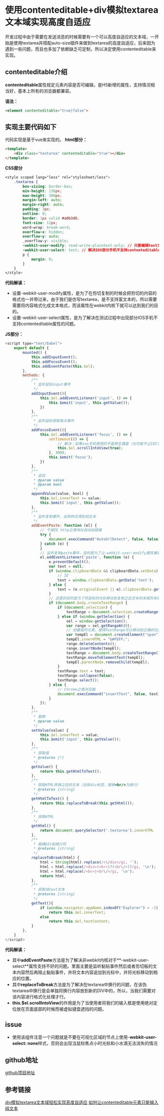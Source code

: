 # 使用contenteditable+div模拟textarea文本域实现高度自适应
开发过程中由于需要在发送消息的时候需要有一个可以高度自适应的文本域，一开始是使用textarea并搭配auto-size插件来做到textarea的高度自适应，后来因为遇到一些问题，而且也多加了依赖缺乏可定制，所以决定使用contenteditable来实现。

## contenteditable介绍

**contenteditable**属性规定元素内容是否可编辑，是H5新增的属性，支持情况相当好，基本上所有的浏览器都兼容。

**语法：**

```html
<element contenteditable="true|false">
```
## 实现主要代码如下
代码实现是基于vue来实现的。
**html部分：**

```html
<template>
    <div class="textarea" contenteditable="true"></div>
</template>
```
**CSS部分**

```css
<style scoped lang="less" rel="stylesheet/less">
    .textarea {
        box-sizing: border-box;
        min-height: 136px;
        max-height: 300px;
        margin-left: auto;
        margin-right: auto;
        padding: 3px;
        outline: 0;
        border: 1px solid #a0b3d6;
        font-size: 12px;
        word-wrap: break-word;
        overflow-x: hidden;
        overflow-y: auto;
        _overflow-y: visible;
        -webkit-user-modify: read-write-plaintext-only; // 只是编辑text文本，只能解决webkit内核里面问题，手机端适用
        -webkit-user-select: text; // 解决IOS部分手机不支持contenteditable=true属性问题
        p {
            margin: 0;
        }
    }
</style>
```
**代码解读：**

* 设置-webkit-user-modify属性，是为了在剪切复制的时候会把剪切的内容的格式也一并带过来，由于我们是仿写textarea，是不支持富文本的，所以需要需要将内容格式化成文本格式，而该属性在webkit内核下就可以达到我们的目的。
* 设置-webkit-user-select属性，是为了解决在测试过程中出现部分IOS手机不支持contenteditable属性的问题。

**JS部分：**

```js
<script type="text/babel">
    export default {
        mounted() {
            this.addInputEvent();
            this.addFocusEvent();
            this.addEventPaste(this.$el);
        },
        methods: {
            /**
             * 监听鼠标input事件
             */
            addInputEvent(){
                this.$el.addEventListener('input', () => {
                    this.$emit('input', this.getValue());
                })
            },
            /**
             * 监听鼠标获取焦点事件
             */
            addFocusEvent(){
                this.$el.addEventListener('focus', () => {
                    setTimeout(() => {
                        // 解决：如果ios手机使用的不是原生键盘（也可能不止IOS手机有这个问题），则会出现键盘挡住输入框问题，当bottom=0的情况，使用这个属性就可以滚动屏幕中央
                        this.$el.scrollIntoView(true);
                    }, 300);
                    this.$emit('focus');
                })
            },
            /**
             * 追加
             * @param value
             * @param bool
             */
            appendValue(value, bool) {
                this.$el.innerText += value;
                this.$emit('input', this.getValue());
            },
            /**
             * 监听复制事件，去除样式得到纯文本
             */
            addEventPaste: function (el) {
                // 干掉IE http之类地址自动加链接
                try {
                    document.execCommand("AutoUrlDetect", false, false);
                } catch (e) {
                }
                // 监听复制paste事件，目的是为了让-webkit-user-modify属性兼容IE8，毕竟该属性在IE兼容性不好
                el.addEventListener('paste', function (e) {
                    e.preventDefault();
                    var text = null;
                    if (window.clipboardData && clipboardData.setData) {
                        // IE
                        text = window.clipboardData.getData('text');
                    } else {
                        text = (e.originalEvent || e).clipboardData.getData('text/plain') || prompt('在这里输入文本');
                    }
                    // 这里的目的是为了将鼠标的光标移动到复制之后文本的末尾的末尾
                    if (document.body.createTextRange) {
                        if (document.selection) {
                            textRange = document.selection.createRange();
                        } else if (window.getSelection) {
                            sel = window.getSelection();
                            var range = sel.getRangeAt(0);
                            // 创建临时元素，使得TextRange可以移动到正确的位置
                            var tempEl = document.createElement("span");
                            tempEl.innerHTML = "&#FEFF;";
                            range.deleteContents();
                            range.insertNode(tempEl);
                            textRange = document.body.createTextRange();
                            textRange.moveToElementText(tempEl);
                            tempEl.parentNode.removeChild(tempEl);
                        }
                        textRange.text = text;
                        textRange.collapse(false);
                        textRange.select();
                    } else {
                        // Chrome之类浏览器
                        document.execCommand("insertText", false, text);
                    }
                });
            },
            /**
             * 替换
             * @param value
             */
            setValue(value) {
                this.$el.innerText = value;
                this.$emit('input', this.getValue());
            },
            /**
             * 获取值
             * @returns {*}
             */
            getValue() {
                return this.getHtmlToText();
            },
            /**
             * 获取HTML转换之后的文本（去除div标签，替换<br/>为换行）
             * @returns {string}
             */
            getHtmlToText() {
                return this.replaceToBreak(this.getHtml());
            },
            /**
             * 获取HTML
             */
            getHtml() {
                return document.querySelector('.textarea').innerHTML
            },
            /**
             * 替换DIV到换行符
             * @returns {string}
             */
            replaceToBreak(html) {
                html = String(html).replace(/<\/div>/gi, '');
                html = html.replace(/<div>(<br>)?(<br\/>)?/gi, '\n');
                html = html.replace(/<br>|<br\/>/gi, '\n');
                return html;
            },
            /**
             * 获取纯text文本
             * @returns {string}
             */
            getText(){
                if (window.navigator.appName.indexOf("Explorer") > -1)
                    return this.$el.innerText;
                else
                    return this.$el.textContent;
            }
        },
    }
</script>
```
**代码解读：**

* 其中**addEventPaste**方法是为了解决非webkit内核对于**-webkit-user-select**属性支持不好的问题。里面主要是监听黏贴事件然后或者剪切板的文本内容然后再阻止黏贴事件，并将文本内容追加到光标中，并将光标移动到相应的位置。
* 其中**replaceToBreak**方法是为了解决在textarea中换行的问题，在该伪textarea中换行是会单独将换行内容放到新的DIV中的，所以，当我们需要对该内容进行格式化处理才行。
* **this.$el.scrollIntoView**的作用是为了当使用者将我们的输入框是使用绝对定位放在页面底部的时候而被虚拟键盘遮挡的问题。

## issue
* 使用该组件注意一个问题就是不要在可视化区域的节点上使用-**webkit-user-select: none**样式，否则会出现当鼠标焦点小时光标和小水滴无法消失的情况

## github地址
[github项目地址](https://github.com/yejiaming/textarea/tree/master)

## 参考链接

[div模拟textarea文本域轻松实现高度自适应](http://www.zhangxinxu.com/wordpress/2010/12/div-textarea-height-auto/)
[如何让contenteditable元素只能输入纯文本](http://www.zhangxinxu.com/wordpress/2016/01/contenteditable-plaintext-only/)


